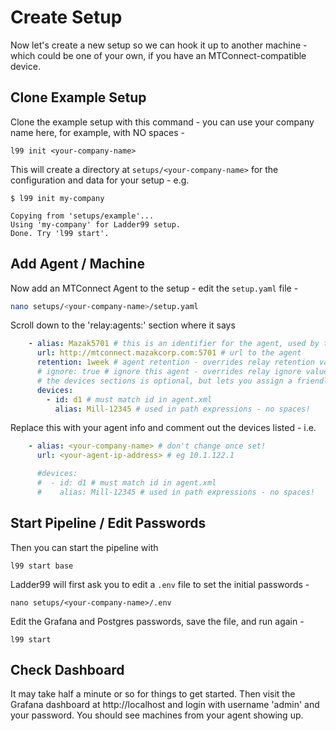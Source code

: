 # Create Setup

Now let's create a new setup so we can hook it up to another machine - which could be one of your own, if you have an MTConnect-compatible device. 


## Clone Example Setup

Clone the example setup with this command - you can use your company name here, for example, with NO spaces -

    l99 init <your-company-name>

This will create a directory at `setups/<your-company-name>` for the configuration and data for your setup - e.g.

```plain
$ l99 init my-company

Copying from 'setups/example'...
Using 'my-company' for Ladder99 setup.
Done. Try 'l99 start'.
```


## Add Agent / Machine

Now add an MTConnect Agent to the setup - edit the `setup.yaml` file -

```bash
nano setups/<your-company-name>/setup.yaml
```

Scroll down to the 'relay:agents:' section where it says

```yaml
    - alias: Mazak5701 # this is an identifier for the agent, used by the db - don't change once set!
      url: http://mtconnect.mazakcorp.com:5701 # url to the agent
      retention: 1week # agent retention - overrides relay retention value
      # ignore: true # ignore this agent - overrides relay ignore value
      # the devices sections is optional, but lets you assign a friendly alias and retention period, etc.
      devices:
        - id: d1 # must match id in agent.xml
          alias: Mill-12345 # used in path expressions - no spaces!
```

Replace this with your agent info and comment out the devices listed - i.e.

```yaml
    - alias: <your-company-name> # don't change once set!
      url: <your-agent-ip-address> # eg 10.1.122.1

      #devices:
      #  - id: d1 # must match id in agent.xml
      #    alias: Mill-12345 # used in path expressions - no spaces!
```


## Start Pipeline / Edit Passwords

Then you can start the pipeline with

    l99 start base

Ladder99 will first ask you to edit a `.env` file to set the initial passwords -

    nano setups/<your-company-name>/.env

Edit the Grafana and Postgres passwords, save the file, and run again -

    l99 start
    

## Check Dashboard

It may take half a minute or so for things to get started. Then visit the Grafana dashboard at http://localhost and login with username 'admin' and your password. You should see machines from your agent showing up. 
